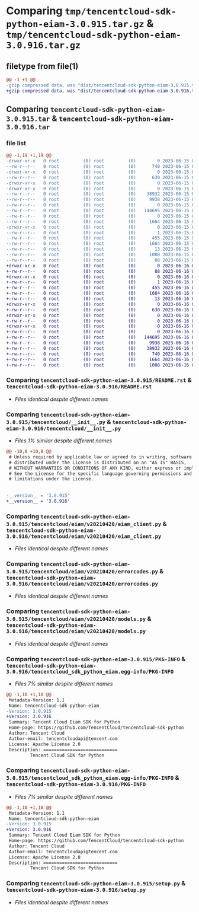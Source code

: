 # Comparing `tmp/tencentcloud-sdk-python-eiam-3.0.915.tar.gz` & `tmp/tencentcloud-sdk-python-eiam-3.0.916.tar.gz`

## filetype from file(1)

```diff
@@ -1 +1 @@
-gzip compressed data, was "dist/tencentcloud-sdk-python-eiam-3.0.915.tar", last modified: Thu Jun 15 00:25:02 2023, max compression
+gzip compressed data, was "dist/tencentcloud-sdk-python-eiam-3.0.916.tar", last modified: Fri Jun 16 00:33:25 2023, max compression
```

## Comparing `tencentcloud-sdk-python-eiam-3.0.915.tar` & `tencentcloud-sdk-python-eiam-3.0.916.tar`

### file list

```diff
@@ -1,19 +1,19 @@
-drwxr-xr-x   0 root         (0) root         (0)        0 2023-06-15 00:25:02.000000 tencentcloud-sdk-python-eiam-3.0.915/
--rw-r--r--   0 root         (0) root         (0)      740 2023-06-15 00:25:02.000000 tencentcloud-sdk-python-eiam-3.0.915/README.rst
-drwxr-xr-x   0 root         (0) root         (0)        0 2023-06-15 00:25:02.000000 tencentcloud-sdk-python-eiam-3.0.915/tencentcloud/
--rw-r--r--   0 root         (0) root         (0)      630 2023-06-15 00:25:02.000000 tencentcloud-sdk-python-eiam-3.0.915/tencentcloud/__init__.py
-drwxr-xr-x   0 root         (0) root         (0)        0 2023-06-15 00:25:02.000000 tencentcloud-sdk-python-eiam-3.0.915/tencentcloud/eiam/
-drwxr-xr-x   0 root         (0) root         (0)        0 2023-06-15 00:25:02.000000 tencentcloud-sdk-python-eiam-3.0.915/tencentcloud/eiam/v20210420/
--rw-r--r--   0 root         (0) root         (0)    38932 2023-06-15 00:25:02.000000 tencentcloud-sdk-python-eiam-3.0.915/tencentcloud/eiam/v20210420/eiam_client.py
--rw-r--r--   0 root         (0) root         (0)     9938 2023-06-15 00:25:02.000000 tencentcloud-sdk-python-eiam-3.0.915/tencentcloud/eiam/v20210420/errorcodes.py
--rw-r--r--   0 root         (0) root         (0)        0 2023-06-15 00:25:02.000000 tencentcloud-sdk-python-eiam-3.0.915/tencentcloud/eiam/v20210420/__init__.py
--rw-r--r--   0 root         (0) root         (0)   144695 2023-06-15 00:25:02.000000 tencentcloud-sdk-python-eiam-3.0.915/tencentcloud/eiam/v20210420/models.py
--rw-r--r--   0 root         (0) root         (0)        0 2023-06-15 00:25:02.000000 tencentcloud-sdk-python-eiam-3.0.915/tencentcloud/eiam/__init__.py
--rw-r--r--   0 root         (0) root         (0)     1664 2023-06-15 00:25:02.000000 tencentcloud-sdk-python-eiam-3.0.915/PKG-INFO
-drwxr-xr-x   0 root         (0) root         (0)        0 2023-06-15 00:25:02.000000 tencentcloud-sdk-python-eiam-3.0.915/tencentcloud_sdk_python_eiam.egg-info/
--rw-r--r--   0 root         (0) root         (0)        1 2023-06-15 00:25:02.000000 tencentcloud-sdk-python-eiam-3.0.915/tencentcloud_sdk_python_eiam.egg-info/dependency_links.txt
--rw-r--r--   0 root         (0) root         (0)      455 2023-06-15 00:25:02.000000 tencentcloud-sdk-python-eiam-3.0.915/tencentcloud_sdk_python_eiam.egg-info/SOURCES.txt
--rw-r--r--   0 root         (0) root         (0)     1664 2023-06-15 00:25:02.000000 tencentcloud-sdk-python-eiam-3.0.915/tencentcloud_sdk_python_eiam.egg-info/PKG-INFO
--rw-r--r--   0 root         (0) root         (0)       13 2023-06-15 00:25:02.000000 tencentcloud-sdk-python-eiam-3.0.915/tencentcloud_sdk_python_eiam.egg-info/top_level.txt
--rw-r--r--   0 root         (0) root         (0)     1008 2023-06-15 00:25:02.000000 tencentcloud-sdk-python-eiam-3.0.915/setup.py
--rw-r--r--   0 root         (0) root         (0)       88 2023-06-15 00:25:02.000000 tencentcloud-sdk-python-eiam-3.0.915/setup.cfg
+drwxr-xr-x   0 root         (0) root         (0)        0 2023-06-16 00:33:25.000000 tencentcloud-sdk-python-eiam-3.0.916/
+-rw-r--r--   0 root         (0) root         (0)       88 2023-06-16 00:33:25.000000 tencentcloud-sdk-python-eiam-3.0.916/setup.cfg
+drwxr-xr-x   0 root         (0) root         (0)        0 2023-06-16 00:33:25.000000 tencentcloud-sdk-python-eiam-3.0.916/tencentcloud_sdk_python_eiam.egg-info/
+-rw-r--r--   0 root         (0) root         (0)        1 2023-06-16 00:33:25.000000 tencentcloud-sdk-python-eiam-3.0.916/tencentcloud_sdk_python_eiam.egg-info/dependency_links.txt
+-rw-r--r--   0 root         (0) root         (0)      455 2023-06-16 00:33:25.000000 tencentcloud-sdk-python-eiam-3.0.916/tencentcloud_sdk_python_eiam.egg-info/SOURCES.txt
+-rw-r--r--   0 root         (0) root         (0)     1664 2023-06-16 00:33:25.000000 tencentcloud-sdk-python-eiam-3.0.916/tencentcloud_sdk_python_eiam.egg-info/PKG-INFO
+-rw-r--r--   0 root         (0) root         (0)       13 2023-06-16 00:33:25.000000 tencentcloud-sdk-python-eiam-3.0.916/tencentcloud_sdk_python_eiam.egg-info/top_level.txt
+drwxr-xr-x   0 root         (0) root         (0)        0 2023-06-16 00:33:25.000000 tencentcloud-sdk-python-eiam-3.0.916/tencentcloud/
+-rw-r--r--   0 root         (0) root         (0)      630 2023-06-16 00:33:25.000000 tencentcloud-sdk-python-eiam-3.0.916/tencentcloud/__init__.py
+drwxr-xr-x   0 root         (0) root         (0)        0 2023-06-16 00:33:25.000000 tencentcloud-sdk-python-eiam-3.0.916/tencentcloud/eiam/
+-rw-r--r--   0 root         (0) root         (0)        0 2023-06-16 00:33:25.000000 tencentcloud-sdk-python-eiam-3.0.916/tencentcloud/eiam/__init__.py
+drwxr-xr-x   0 root         (0) root         (0)        0 2023-06-16 00:33:25.000000 tencentcloud-sdk-python-eiam-3.0.916/tencentcloud/eiam/v20210420/
+-rw-r--r--   0 root         (0) root         (0)        0 2023-06-16 00:33:25.000000 tencentcloud-sdk-python-eiam-3.0.916/tencentcloud/eiam/v20210420/__init__.py
+-rw-r--r--   0 root         (0) root         (0)   144695 2023-06-16 00:33:25.000000 tencentcloud-sdk-python-eiam-3.0.916/tencentcloud/eiam/v20210420/models.py
+-rw-r--r--   0 root         (0) root         (0)     9938 2023-06-16 00:33:25.000000 tencentcloud-sdk-python-eiam-3.0.916/tencentcloud/eiam/v20210420/errorcodes.py
+-rw-r--r--   0 root         (0) root         (0)    38932 2023-06-16 00:33:25.000000 tencentcloud-sdk-python-eiam-3.0.916/tencentcloud/eiam/v20210420/eiam_client.py
+-rw-r--r--   0 root         (0) root         (0)      740 2023-06-16 00:33:25.000000 tencentcloud-sdk-python-eiam-3.0.916/README.rst
+-rw-r--r--   0 root         (0) root         (0)     1664 2023-06-16 00:33:25.000000 tencentcloud-sdk-python-eiam-3.0.916/PKG-INFO
+-rw-r--r--   0 root         (0) root         (0)     1008 2023-06-16 00:33:25.000000 tencentcloud-sdk-python-eiam-3.0.916/setup.py
```

### Comparing `tencentcloud-sdk-python-eiam-3.0.915/README.rst` & `tencentcloud-sdk-python-eiam-3.0.916/README.rst`

 * *Files identical despite different names*

### Comparing `tencentcloud-sdk-python-eiam-3.0.915/tencentcloud/__init__.py` & `tencentcloud-sdk-python-eiam-3.0.916/tencentcloud/__init__.py`

 * *Files 1% similar despite different names*

```diff
@@ -10,8 +10,8 @@
 # Unless required by applicable law or agreed to in writing, software
 # distributed under the License is distributed on an "AS IS" BASIS,
 # WITHOUT WARRANTIES OR CONDITIONS OF ANY KIND, either express or implied.
 # See the License for the specific language governing permissions and
 # limitations under the License.
 
 
-__version__ = '3.0.915'
+__version__ = '3.0.916'
```

### Comparing `tencentcloud-sdk-python-eiam-3.0.915/tencentcloud/eiam/v20210420/eiam_client.py` & `tencentcloud-sdk-python-eiam-3.0.916/tencentcloud/eiam/v20210420/eiam_client.py`

 * *Files identical despite different names*

### Comparing `tencentcloud-sdk-python-eiam-3.0.915/tencentcloud/eiam/v20210420/errorcodes.py` & `tencentcloud-sdk-python-eiam-3.0.916/tencentcloud/eiam/v20210420/errorcodes.py`

 * *Files identical despite different names*

### Comparing `tencentcloud-sdk-python-eiam-3.0.915/tencentcloud/eiam/v20210420/models.py` & `tencentcloud-sdk-python-eiam-3.0.916/tencentcloud/eiam/v20210420/models.py`

 * *Files identical despite different names*

### Comparing `tencentcloud-sdk-python-eiam-3.0.915/PKG-INFO` & `tencentcloud-sdk-python-eiam-3.0.916/tencentcloud_sdk_python_eiam.egg-info/PKG-INFO`

 * *Files 7% similar despite different names*

```diff
@@ -1,10 +1,10 @@
 Metadata-Version: 1.1
 Name: tencentcloud-sdk-python-eiam
-Version: 3.0.915
+Version: 3.0.916
 Summary: Tencent Cloud Eiam SDK for Python
 Home-page: https://github.com/TencentCloud/tencentcloud-sdk-python
 Author: Tencent Cloud
 Author-email: tencentcloudapi@tencent.com
 License: Apache License 2.0
 Description: ============================
         Tencent Cloud SDK for Python
```

### Comparing `tencentcloud-sdk-python-eiam-3.0.915/tencentcloud_sdk_python_eiam.egg-info/PKG-INFO` & `tencentcloud-sdk-python-eiam-3.0.916/PKG-INFO`

 * *Files 7% similar despite different names*

```diff
@@ -1,10 +1,10 @@
 Metadata-Version: 1.1
 Name: tencentcloud-sdk-python-eiam
-Version: 3.0.915
+Version: 3.0.916
 Summary: Tencent Cloud Eiam SDK for Python
 Home-page: https://github.com/TencentCloud/tencentcloud-sdk-python
 Author: Tencent Cloud
 Author-email: tencentcloudapi@tencent.com
 License: Apache License 2.0
 Description: ============================
         Tencent Cloud SDK for Python
```

### Comparing `tencentcloud-sdk-python-eiam-3.0.915/setup.py` & `tencentcloud-sdk-python-eiam-3.0.916/setup.py`

 * *Files identical despite different names*

